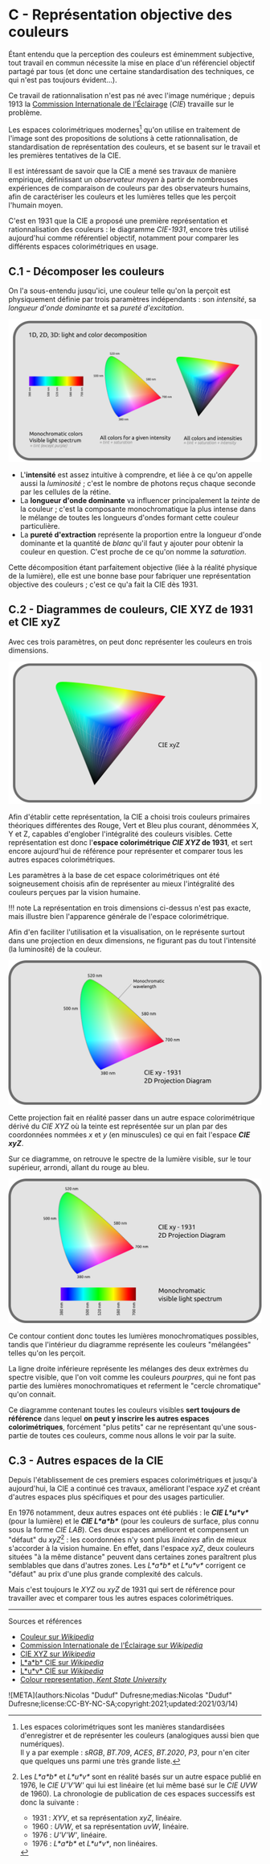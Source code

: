 # C - Représentation objective des couleurs

Étant entendu que la perception des couleurs est éminemment subjective, tout travail en commun nécessite la mise en place d'un référenciel objectif partagé par tous (et donc une certaine standardisation des techniques, ce qui n'est pas toujours évident...).

Ce travail de rationnalisation n'est pas né avec l'image numérique ; depuis 1913 la [Commission Internationale de l'Éclairage](https://fr.wikipedia.org/wiki/Commission_internationale_de_l%27%C3%A9clairage) (*CIE*) travaille sur le problème.

Les espaces colorimétriques modernes[^1] qu'on utilise en traitement de l'image sont des propositions de solutions à cette rationnalisation, de standardisation de représentation des couleurs, et se basent sur le travail et les premières tentatives de la CIE.

Il est intéressant de savoir que la CIE a mené ses travaux de manière empirique, définissant un *observateur moyen* à partir de nombreuses expériences de comparaison de couleurs par des observateurs humains, afin de caractériser les couleurs et les lumières telles que les perçoit l'humain moyen.

C'est en 1931 que la CIE a proposé une première représentation et rationnalisation des couleurs : le diagramme *CIE-1931*, encore très utilisé aujourd'hui comme référentiel objectif, notamment pour comparer les différents espaces colorimétriques en usage.

## C.1 - Décomposer les couleurs

On l'a sous-entendu jusqu'ici, une couleur telle qu'on la perçoit est physiquement définie par trois paramètres indépendants : son *intensité*, sa *longueur d'onde dominante* et sa *pureté d'excitation*.

![](img/1d-2d-3d.png)

- L'**intensité** est assez intuitive à comprendre, et liée à ce qu'on appelle aussi la *luminosité* ; c'est le nombre de photons reçus chaque seconde par les cellules de la rétine.
- La **longueur d'onde dominante** va influencer principalement la *teinte* de la couleur ; c'est la composante monochromatique la plus intense dans le mélange de toutes les longueurs d'ondes formant cette couleur particulière.
- La **pureté d'extraction** représente la proportion entre la longueur d'onde dominante et la quantité de *blanc* qu'il faut y ajouter pour obtenir la couleur en question. C'est proche de ce qu'on nomme la *saturation*.

Cette décomposition étant parfaitement objective (liée à la réalité physique de la lumière), elle est une bonne base pour fabriquer une représentation objective des couleurs ; c'est ce qu'a fait la CIE dès 1931.

## C.2 - Diagrammes de couleurs, CIE XYZ de 1931 et CIE xyZ

Avec ces trois paramètres, on peut donc représenter les couleurs en trois dimensions.

![](img/cie1931-3d.svg)

Afin d'établir cette représentation, la CIE a choisi trois couleurs primaires théoriques différentes des Rouge, Vert et Bleu plus courant, dénommées X, Y et Z, capables d'englober l'intégralité des couleurs visibles. Cette représentation est donc l'**espace colorimétrique _CIE XYZ_ de 1931**, et sert encore aujourd'hui de référence pour représenter et comparer tous les autres espaces colorimétriques.

Les paramètres à la base de cet espace colorimétriques ont été soigneusement choisis afin de représenter au mieux l'intégralité des couleurs perçues par la vision humaine.

!!! note
    La représentation en trois dimensions ci-dessus n'est pas exacte, mais illustre bien l'apparence générale de l'espace colorimétrique.

Afin d'en faciliter l'utilisation et la visualisation, on le représente surtout dans une projection en deux dimensions, ne figurant pas du tout l'intensité (la luminosité) de la couleur.

![](img/cie1931.png)

Cette projection fait en réalité passer dans un autre espace colorimétrique dérivé du *CIE XYZ* où la teinte est représentée sur un plan par des coordonnées nommées *x* et *y* (en minuscules) ce qui en fait l'espace ***CIE xyZ***.

Sur ce diagramme, on retrouve le spectre de la lumière visible, sur le tour supérieur, arrondi, allant du rouge au bleu.

![](img/cie1931-spectrum.png)

Ce contour contient donc toutes les lumières monochromatiques possibles, tandis que l'intérieur du diagramme représente les couleurs "mélangées" telles qu'on les perçoit.

La ligne droite inférieure représente les mélanges des deux extrèmes du spectre visible, que l'on voit comme les couleurs *pourpres*, qui ne font pas partie des lumières monochromatiques et referment le "cercle chromatique" qu'on connait.

Ce diagramme contenant toutes les couleurs visibles **sert toujours de référence** dans lequel **on peut y inscrire les autres espaces colorimétriques**, forcément "plus petits" car ne représentant qu'une sous-partie de toutes ces couleurs, comme nous allons le voir par la suite.

## C.3 - Autres espaces de la CIE

Depuis l'établissement de ces premiers espaces colorimétriques et jusqu'à aujourd'hui, la CIE a continué ces travaux, améliorant l'espace *xyZ* et créant d'autres espaces plus spécifiques et pour des usages particulier.

En 1976 notamment, deux autres espaces ont été publiés : le ***CIE L\*u\*v\**** (pour la lumière) et le ***CIE L\*a\*b\**** (pour les couleurs de surface, plus connu sous la forme *CIE LAB*). Ces deux espaces améliorent et compensent un "défaut" du *xyZ*[^2] : les coordonnées n'y sont plus *linéaires* afin de mieux s'accorder à la vision humaine. En effet, dans l'espace *xyZ*, deux couleurs situées "à la même distance" peuvent dans certaines zones paraîtrent plus semblables que dans d'autres zones. Les *L\*a\*b\** et *L\*u\*v\** corrigent ce "défaut" au prix d'une plus grande complexité des calculs.

Mais c'est toujours le *XYZ* ou *xyZ* de 1931 qui sert de référence pour travailler avec et comparer tous les autres espaces colorimétriques.

----
Sources et références

- [Couleur sur *Wikipedia*](https://fr.wikipedia.org/wiki/Couleur)
- [Commission Internationale de l'Éclairage sur *Wikipedia*](https://fr.wikipedia.org/wiki/Commission_internationale_de_l%27%C3%A9clairage#Espace_XYZ_et_d%C3%A9riv%C3%A9s)
- [CIE XYZ sur *Wikipedia*](https://fr.wikipedia.org/wiki/CIE_XYZ)
- [L\*a\*b\* CIE sur *Wikipedia*](https://fr.wikipedia.org/wiki/L*a*b*_CIE_1976)
- [L\*u\*v\* CIE sur *Wikipedia*](https://fr.wikipedia.org/wiki/L*u*v*_CIE_1976)
- [Colour representation, *Kent State University*](http://www.cs.kent.edu/~farrell/cg00/lectures/color/colour.html)

![META](authors:Nicolas "Duduf" Dufresne;medias:Nicolas "Duduf" Dufresne;license:CC-BY-NC-SA;copyright:2021;updated:2021/03/14)

[^1]:
    Les espaces colorimétriques sont les manières standardisées d'enregistrer et de représenter les couleurs (analogiques aussi bien que numériques).  
    Il y a par exemple : *sRGB*, *BT.709*, *ACES*, *BT.2020*, *P3*, pour n'en citer que quelques uns parmi une très grande liste.
[^2]:
    Les *L\*a\*b\** et *L\*u\*v\** sont en réalité basés sur un autre espace publié en 1976, le *CIE U'V'W'* qui lui est linéaire (et lui même basé sur le *CIE UVW* de 1960). La chronologie de publication de ces espaces successifs est donc la suivante :  
    - 1931 : *XYV*, et sa représentation *xyZ*, linéaire.  
    - 1960 : *UVW*, et sa représentation *uvW*, linéaire.  
    - 1976 : *U'V'W'*, linéaire.  
    - 1976 : *L\*a\*b\** et *L\*u\*v\**, non linéaires.  